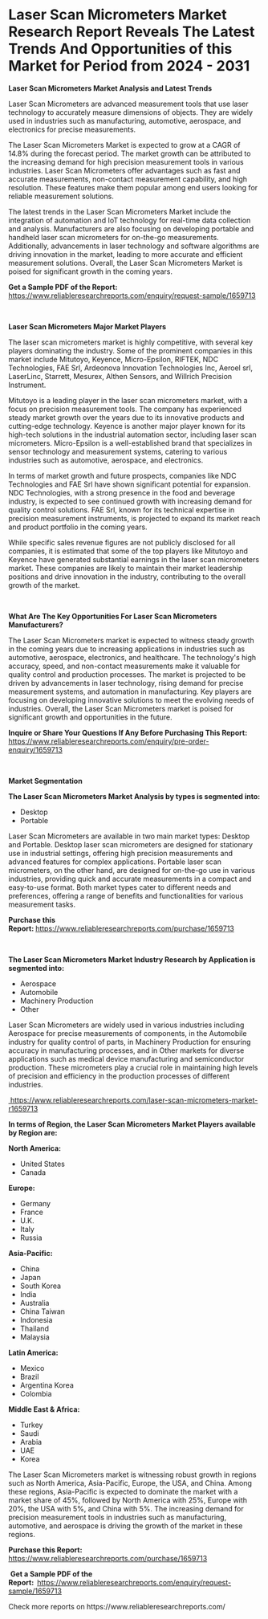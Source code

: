 <p><h1>Laser Scan Micrometers Market Research Report Reveals The Latest Trends And Opportunities of this Market for Period from 2024 - 2031</h1></p><p><strong>Laser Scan Micrometers Market Analysis and Latest Trends</strong></p>
<p><p>Laser Scan Micrometers are advanced measurement tools that use laser technology to accurately measure dimensions of objects. They are widely used in industries such as manufacturing, automotive, aerospace, and electronics for precise measurements.</p><p>The Laser Scan Micrometers Market is expected to grow at a CAGR of 14.8% during the forecast period. The market growth can be attributed to the increasing demand for high precision measurement tools in various industries. Laser Scan Micrometers offer advantages such as fast and accurate measurements, non-contact measurement capability, and high resolution. These features make them popular among end users looking for reliable measurement solutions.</p><p>The latest trends in the Laser Scan Micrometers Market include the integration of automation and IoT technology for real-time data collection and analysis. Manufacturers are also focusing on developing portable and handheld laser scan micrometers for on-the-go measurements. Additionally, advancements in laser technology and software algorithms are driving innovation in the market, leading to more accurate and efficient measurement solutions. Overall, the Laser Scan Micrometers Market is poised for significant growth in the coming years.</p></p>
<p><strong>Get a Sample PDF of the Report:&nbsp;</strong> <a href="https://www.reliableresearchreports.com/enquiry/request-sample/1659713">https://www.reliableresearchreports.com/enquiry/request-sample/1659713</a></p>
<p>&nbsp;</p>
<p><strong>Laser Scan Micrometers Major Market Players</strong></p>
<p><p>The laser scan micrometers market is highly competitive, with several key players dominating the industry. Some of the prominent companies in this market include Mitutoyo, Keyence, Micro-Epsilon, RIFTEK, NDC Technologies, FAE Srl, Ardeonova Innovation Technologies Inc, Aeroel srl, LaserLinc, Starrett, Mesurex, Althen Sensors, and Willrich Precision Instrument. </p><p>Mitutoyo is a leading player in the laser scan micrometers market, with a focus on precision measurement tools. The company has experienced steady market growth over the years due to its innovative products and cutting-edge technology. Keyence is another major player known for its high-tech solutions in the industrial automation sector, including laser scan micrometers. Micro-Epsilon is a well-established brand that specializes in sensor technology and measurement systems, catering to various industries such as automotive, aerospace, and electronics.</p><p>In terms of market growth and future prospects, companies like NDC Technologies and FAE Srl have shown significant potential for expansion. NDC Technologies, with a strong presence in the food and beverage industry, is expected to see continued growth with increasing demand for quality control solutions. FAE Srl, known for its technical expertise in precision measurement instruments, is projected to expand its market reach and product portfolio in the coming years.</p><p>While specific sales revenue figures are not publicly disclosed for all companies, it is estimated that some of the top players like Mitutoyo and Keyence have generated substantial earnings in the laser scan micrometers market. These companies are likely to maintain their market leadership positions and drive innovation in the industry, contributing to the overall growth of the market.</p></p>
<p>&nbsp;</p>
<p><strong>What Are The Key Opportunities For Laser Scan Micrometers Manufacturers?</strong></p>
<p><p>The Laser Scan Micrometers market is expected to witness steady growth in the coming years due to increasing applications in industries such as automotive, aerospace, electronics, and healthcare. The technology's high accuracy, speed, and non-contact measurements make it valuable for quality control and production processes. The market is projected to be driven by advancements in laser technology, rising demand for precise measurement systems, and automation in manufacturing. Key players are focusing on developing innovative solutions to meet the evolving needs of industries. Overall, the Laser Scan Micrometers market is poised for significant growth and opportunities in the future.</p></p>
<p><strong>Inquire or Share Your Questions If Any Before Purchasing This Report:</strong> <a href="https://www.reliableresearchreports.com/enquiry/pre-order-enquiry/1659713">https://www.reliableresearchreports.com/enquiry/pre-order-enquiry/1659713</a></p>
<p>&nbsp;</p>
<p><strong>Market Segmentation</strong></p>
<p><strong>The Laser Scan Micrometers Market Analysis by types is segmented into:</strong></p>
<p><ul><li>Desktop</li><li>Portable</li></ul></p>
<p><p>Laser Scan Micrometers are available in two main market types: Desktop and Portable. Desktop laser scan micrometers are designed for stationary use in industrial settings, offering high precision measurements and advanced features for complex applications. Portable laser scan micrometers, on the other hand, are designed for on-the-go use in various industries, providing quick and accurate measurements in a compact and easy-to-use format. Both market types cater to different needs and preferences, offering a range of benefits and functionalities for various measurement tasks.</p></p>
<p><strong>Purchase this Report:&nbsp;</strong><a href="https://www.reliableresearchreports.com/purchase/1659713">https://www.reliableresearchreports.com/purchase/1659713</a></p>
<p>&nbsp;</p>
<p><strong>The Laser Scan Micrometers Market Industry Research by Application is segmented into:</strong></p>
<p><ul><li>Aerospace</li><li>Automobile</li><li>Machinery Production</li><li>Other</li></ul></p>
<p><p>Laser Scan Micrometers are widely used in various industries including Aerospace for precise measurements of components, in the Automobile industry for quality control of parts, in Machinery Production for ensuring accuracy in manufacturing processes, and in Other markets for diverse applications such as medical device manufacturing and semiconductor production. These micrometers play a crucial role in maintaining high levels of precision and efficiency in the production processes of different industries.</p></p>
<p><a href="https://www.reliableresearchreports.com/laser-scan-micrometers-market-r1659713">&nbsp;https://www.reliableresearchreports.com/laser-scan-micrometers-market-r1659713</a></p>
<p><strong>In terms of Region, the Laser Scan Micrometers Market Players available by Region are:</strong></p>
<p>
    <p> <strong> North America: </strong>
        <ul>
            <li>United States</li>
            <li>Canada</li>
        </ul>
        </p> 
    <p> <strong> Europe: </strong>
        <ul>
            <li>Germany</li>
            <li>France</li>
            <li>U.K.</li>
            <li>Italy</li>
            <li>Russia</li>
        </ul>
        </p> 
    <p> <strong> Asia-Pacific: </strong>
        <ul>
            <li>China</li>
            <li>Japan</li>
            <li>South Korea</li>
            <li>India</li>
            <li>Australia</li>
            <li>China Taiwan</li>
            <li>Indonesia</li>
            <li>Thailand</li>
            <li>Malaysia</li>
        </ul>
        </p> 
    <p> <strong> Latin America: </strong>
        <ul>
            <li>Mexico</li>
            <li>Brazil</li>
            <li>Argentina Korea</li>
            <li>Colombia</li>
        </ul>
        </p> 
    <p> <strong> Middle East & Africa: </strong>
        <ul>
            <li>Turkey</li>
            <li>Saudi</li>
            <li>Arabia</li>
            <li>UAE</li>
            <li>Korea</li>
        </ul>
    </p>
    </p>
<p><p>The Laser Scan Micrometers market is witnessing robust growth in regions such as North America, Asia-Pacific, Europe, the USA, and China. Among these regions, Asia-Pacific is expected to dominate the market with a market share of 45%, followed by North America with 25%, Europe with 20%, the USA with 5%, and China with 5%. The increasing demand for precision measurement tools in industries such as manufacturing, automotive, and aerospace is driving the growth of the market in these regions.</p></p>
<p><strong>Purchase this Report: </strong><a href="https://www.reliableresearchreports.com/purchase/1659713">https://www.reliableresearchreports.com/purchase/1659713</a></p>
<p>&nbsp;<strong>Get a Sample PDF of the Report:&nbsp;&nbsp;</strong><a href="https://www.reliableresearchreports.com/enquiry/request-sample/1659713">https://www.reliableresearchreports.com/enquiry/request-sample/1659713</a></p>
<p><strong></strong></p>
<p>Check more reports on https://www.reliableresearchreports.com/</p>